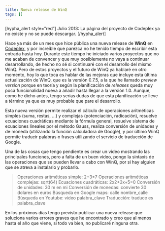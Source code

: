 ```yaml
---
title: Nueva release de WinQ
tags: []
---
```

\[hypha\_alert style=”red”\] Julio 2013: La página del proyecto de Codeplex ya no existe y no se puede descargar. \[/hypha\_alert\]

Hace ya más de un mes que hice pública una nueva release de **WinQ** en [Codeplex](http://www.codeplex.com/winq), y por increíble que parezca no he tenido tiempo de escribir esta entrada hasta hoy. Durante este tiempo he iniciado varios proyectos que no me acaban de convencer y que muy posiblemente no vaya a continuar desarrollando, de hecho no sé si continuaré con el desarrollo del mismo WinQ. Pero de estos proyectos y el futuro de WinQ ya hablaré en otro momento, hoy lo que toca es hablar de las mejoras que incluye esta última actualización de WinQ, que es la versión 0.7.5, a la que he llamado _preview version_ porque en teoría y según la planificación de _releases_ queda muy poca funcionalidad nueva a añadir hasta llegar a la versión 1.0. Aunque, como he dicho antes, tengo serias dudas de que esta planificación se lleve a término ya que es muy probable que pare el desarrollo.

Esta nueva versión permite realizar el cálculo de operaciones aritméticas simples (suma, restas, …) y complejas (potenciación, radicación), resuelve ecuaciones cuadráticas mediante la fórmula general, resuelve sistema de ecuaciones lineales por el método Gauss, realiza conversión de unidades y de moneda (utilizando la función calculadora de Google), y por último WinQ permite traducir palabras o frases utilizando el servicio de traducción de Google.

Una de las cosas que tengo pendiente es crear un video mostrando las principales funciones, pero a falta de un buen video, pongo la sintaxis de las operaciones que se pueden llevar a cabo con WinQ, por si hay alguien que se atreva a instalarlo y probarlo.

> Operaciones aritméticas simple: 2+3\*7 Operaciones aritméticas complejas: sqrt(64) Ecuaciones cuadráticas: 2x2+3x+5=0 Conversión de unidades: 30 m en mi Conversión de monedas: convierte 30 dolares en euros Búsqueda en Google maps: calle nombre\_calle Búsqueda en Youtube: video palabra\_clave Traducción: traduce es palabra\_clave

En los próximos días tengo previsto publicar una nueva release que soluciona varios errores graves que he encontrado y creo que al menos hasta el año que viene, si todo va bien, no publicaré ninguna otra.

